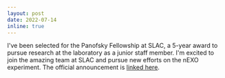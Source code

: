 ```yaml
---
layout: post
date: 2022-07-14
inline: true
---
```


I've been selected for the Panofsky Fellowship at SLAC, a 5-year award to pursue research at the laboratory as a junior staff member. I'm excited to join the amazing team at SLAC and pursue new efforts on the nEXO experiment. The official announcement is [linked here](https://www6.slac.stanford.edu/news/2022-07-14-chelsea-bartram-and-brian-lenardo-named-2022-panofsky-fellows-slac). 
